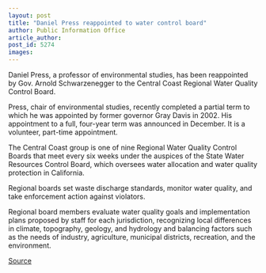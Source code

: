 ```yaml
---
layout: post
title: "Daniel Press reappointed to water control board"
author: Public Information Office
article_author: 
post_id: 5274
images:
---
```


<a name="content" id="content"></a>
<p>
  Daniel Press, a professor of environmental studies, has been reappointed by Gov. Arnold Schwarzenegger to the Central Coast Regional Water Quality Control Board.
</p>
<p>
  Press, chair of environmental studies, recently completed a partial term to which he was appointed by former governor Gray Davis in 2002. His appointment to a full, four-year term was announced in December. It is a volunteer, part-time appointment.
</p>
<p>
  The Central Coast group is one of nine Regional Water Quality Control Boards that meet every six weeks under the auspices of the State Water Resources Control Board, which oversees water allocation and water quality protection in California.
</p>
<p>
  Regional boards set waste discharge standards, monitor water quality, and take enforcement action against violators.
</p>
<p>
  Regional board members evaluate water quality goals and implementation plans proposed by staff for each jurisdiction, recognizing local differences in climate, topography, geology, and hydrology and balancing factors such as the needs of industry, agriculture, municipal districts, recreation, and the environment.
</p>
<p><a href="http://www1.ucsc.edu/currents/04-05/01-03/appointments.asp" title="Permalink to appointments">Source</a></p>
